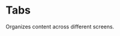 # Tabs

Organizes content across different screens.

<Playground />

<Usage />

<Api />

<Examples />

<Example value="default" />

<Example value="grow" />

<Example value="justify" />

<Example value="reverse" />

<Example value="separate" />

<Example value="below" />

<Example value="vertical" />
